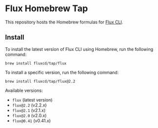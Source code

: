 # Flux Homebrew Tap

This repository hosts the Homebrew formulas for [Flux CLI](https://github.com/fluxcd/flux2).

## Install

To install the latest version of Flux CLI using Homebrew, run the following command:

```shell
brew install fluxcd/tap/flux
```

To install a specific version, run the following command:

```shell
brew install fluxcd/tap/flux@2.2
```

Available versions:

- `flux` (latest version)
- `flux@2.2` (v2.2.x)
- `flux@2.1` (v2.1.x)
- `flux@2.0` (v2.0.x)
- `flux@0.41` (v0.41.x)
